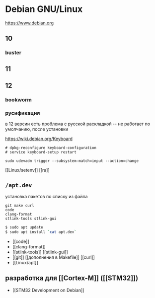 # Debian GNU/Linux
https://www.debian.org

## 10
### buster
## 11
## 12
### bookworm

### русификация

в 12 версии есть проблема с русской раскладкой -- не работает по умолчанию, после установки

https://wiki.debian.org/Keyboard

```
# dpkg-reconfigure keyboard-configuration
# service keyboard-setup restart
```

```
sudo udevadm trigger --subsystem-match=input --action=change
```

[[Linux/setenv]]
[[ra]]

## `/apt.dev`

установка пакетов по списку из файла

```
git make curl
code
clang-format
stlink-tools stlink-gui
```

```sh
$ sudo apt update
$ sudo apt install `cat apt.dev`
```

- [[code]]
- [[clang-format]]
- [[stlink-tools]] [[stlink-gui]]
- [[git]] [[дополнения в Makefile]] [[curl]]
- [[Linux/apt]]

## разработка для [[Cortex-M]] ([[STM32]])

- [[STM32 Development on Debian]]

